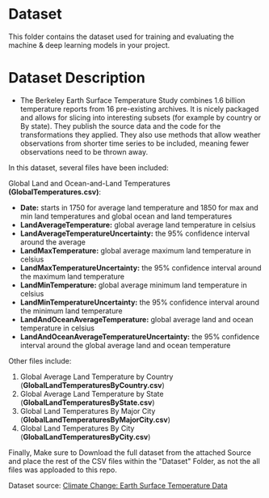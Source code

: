 
# Dataset
This folder contains the dataset used for training and evaluating the machine & deep learning models in your project. 

# Dataset Description

* The Berkeley Earth Surface Temperature Study combines 1.6 billion temperature reports from 16 pre-existing archives. It is nicely packaged and allows for slicing into interesting subsets (for example by country or By state). They publish the source data and the code for the transformations they applied. They also use methods that allow weather observations from shorter time series to be included, meaning fewer observations need to be thrown away.

In this dataset, several files have been included:

Global Land and Ocean-and-Land Temperatures **(GlobalTemperatures.csv)**:

* **Date:** starts in 1750 for average land temperature and 1850 for max and min land temperatures and global ocean and land temperatures
* **LandAverageTemperature:** global average land temperature in celsius
* **LandAverageTemperatureUncertainty:** the 95% confidence interval around the average
* **LandMaxTemperature:** global average maximum land temperature in celsius
* **LandMaxTemperatureUncertainty:** the 95% confidence interval around the maximum land temperature
* **LandMinTemperature:** global average minimum land temperature in celsius
* **LandMinTemperatureUncertainty:** the 95% confidence interval around the minimum land temperature
* **LandAndOceanAverageTemperature:** global average land and ocean temperature in celsius
* **LandAndOceanAverageTemperatureUncertainty:** the 95% confidence interval around the global average land and ocean temperature

Other files include:

1. Global Average Land Temperature by Country (**GlobalLandTemperaturesByCountry.csv**)
1. Global Average Land Temperature by State (**GlobalLandTemperaturesByState.csv**)
1. Global Land Temperatures By Major City (**GlobalLandTemperaturesByMajorCity.csv**)
1. Global Land Temperatures By City (**GlobalLandTemperaturesByCity.csv**)


Finally, Make sure to Download the full dataset from the attached Source and place the rest of the CSV files within the "Dataset" Folder, as not the all files was apploaded to this repo.

Dataset source: [Climate Change: Earth Surface Temperature Data](https://www.kaggle.com/datasets/berkeleyearth/climate-change-earth-surface-temperature-data)
